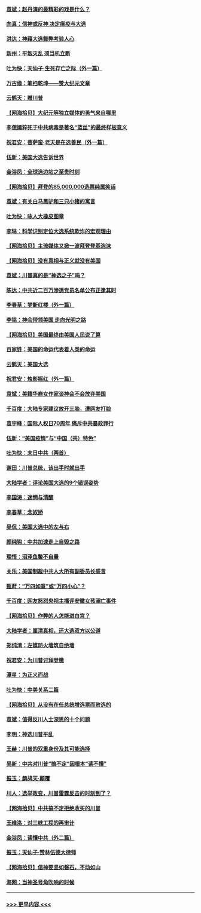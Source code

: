 #### [袁斌：赵丹演的最精彩的戏是什么？](../pages/nsc993/n12633316.md?t=12210751) 
#### [向真：信神或反神 决定瘟疫与大选](../pages/nsc993/n12632710.md?t=12210751) 
#### [洪达：神藉大选舞弊考验人心](../pages/nsc993/n12631962.md?t=12210751) 
#### [新州：平叛灭乱  须当机立断](../pages/nsc993/n12631946.md?t=12210751) 
#### [吐为快：天仙子‧生死存亡之际（外一篇）](../pages/nsc993/n12631927.md?t=12210751) 
#### [万古缘：笔扫乾坤——赞大纪元文章](../pages/nsc993/n12631922.md?t=12210751) 
#### [云鹤天：赠川普](../pages/nsc993/n12631823.md?t=12210751) 
#### [【网海拾贝】大纪元等独立媒体的勇气来自哪里](../pages/nsc993/n12629961.md?t=12210751) 
#### [李偲嫣猝死于中共病毒是著名“蓝丝”的最终样板意义](../pages/nsc993/n12628812.md?t=12210751) 
#### [祝君安：菩萨蛮·老天是在选善民（外一篇）](../pages/nsc993/n12628793.md?t=12210751) 
#### [伍新：美国大选告诉世界](../pages/nsc993/n12628768.md?t=12210751) 
#### [金浴凤：全球选边站之至贵时刻](../pages/nsc993/n12627318.md?t=12210751) 
#### [【网海拾贝】拜登的85,000,000选票纯属笑话](../pages/nsc993/n12626569.md?t=12210751) 
#### [袁斌：有关白马黑驴和三只小猪的寓言](../pages/nsc993/n12626198.md?t=12210751) 
#### [吐为快：咏人大橡皮图章](../pages/nsc993/n12624470.md?t=12210751) 
#### [李琳：科学识别定位大选系统欺诈的宏观理由](../pages/nsc993/n12624340.md?t=12210751) 
#### [【网海拾贝】主流媒体又掀一波拜登登基泡沫](../pages/nsc993/n12624000.md?t=12210751) 
#### [【网海拾贝】没有真相与正义就没有美国](../pages/nsc993/n12621885.md?t=12210751) 
#### [袁斌：川普真的是“神选之子”吗？](../pages/nsc993/n12621749.md?t=12210751) 
#### [陈达：中共近二百万渗透党员名单公布正逢其时](../pages/nsc993/n12620870.md?t=12210751) 
#### [李春草：梦断红楼（外一篇）](../pages/nsc993/n12619122.md?t=12210751) 
#### [李铭：神会带领美国 走向光明之路](../pages/nsc993/n12618584.md?t=12210751) 
#### [【网海拾贝】美国最终由美国人民说了算](../pages/nsc993/n12617255.md?t=12210751) 
#### [百家姓：美国的命运代表着人类的命运](../pages/nsc993/n12615838.md?t=12210751) 
#### [云鹤天：美国大选](../pages/nsc993/n12615994.md?t=12210751) 
#### [祝君安：烛影摇红（外一篇）](../pages/nsc993/n12615975.md?t=12210751) 
#### [袁斌：美籍华裔女作家谈神会不会放弃美国](../pages/nsc993/n12615263.md?t=12210751) 
#### [千百度：大陆专家建议放开三胎，遭网友打脸](../pages/nsc993/n12614456.md?t=12210751) 
#### [袁宇峰：国际人权日70周年 痛斥中共暴政罪行](../pages/nsc993/n12611965.md?t=12210751) 
#### [伍新：“美国疫情”与“中国（共）特色”](../pages/nsc993/n12611463.md?t=12210751) 
#### [吐为快：末日中共（两首）](../pages/nsc993/n12611461.md?t=12210751) 
#### [谢田：川普总统，该出手时就出手](../pages/nsc993/n12610905.md?t=12210751) 
#### [大陆学者：评论美国大选的9个错误姿势](../pages/nsc993/n12609586.md?t=12210751) 
#### [李国涛：迷惘与清醒](../pages/nsc993/n12607532.md?t=12210751) 
#### [李春草：念奴娇](../pages/nsc993/n12607083.md?t=12210751) 
#### [吴侃：美国大选中的左与右](../pages/nsc993/n12607054.md?t=12210751) 
#### [颜纯钩：中共加速走上自毁之路](../pages/nsc993/n12606473.md?t=12210751) 
#### [理悟：沼泽鱼鳖不自量](../pages/nsc993/n12606454.md?t=12210751) 
#### [关乐：美国制裁中共人大所有副委员长感言](../pages/nsc993/n12606442.md?t=12210751) 
#### [甄莳：“万四如意”或“万四小心”？](../pages/nsc993/n12606091.md?t=12210751) 
#### [千百度：网友怒怼央视主播评安徽女孩溺亡事件](../pages/nsc993/n12605370.md?t=12210751) 
#### [【网海拾贝】作弊的人怎能进白宫？](../pages/nsc993/n12603546.md?t=12210751) 
#### [大陆学者：厘清真相，还大选双方以公道](../pages/nsc993/n12603475.md?t=12210751) 
#### [郑纯清：左媒防火墙筑自绝墙](../pages/nsc993/n12602226.md?t=12210751) 
#### [祝君安：为川普讨拜登檄](../pages/nsc993/n12602199.md?t=12210751) 
#### [潭星：为正义而战](../pages/nsc993/n12600926.md?t=12210751) 
#### [吐为快：中美关系二篇](../pages/nsc993/n12600908.md?t=12210751) 
#### [【网海拾贝】从没有在任总统增选票而败选的](../pages/nsc993/n12600435.md?t=12210751) 
#### [袁斌：值得反川人士深思的十个问题](../pages/nsc993/n12600332.md?t=12210751) 
#### [李明：神选川普平乱](../pages/nsc993/n12599751.md?t=12210751) 
#### [王赫：川普的双重身份及其可能选择](../pages/nsc993/n12599723.md?t=12210751) 
#### [吴新：中共对川普“搞不定”因根本“读不懂”](../pages/nsc993/n12599502.md?t=12210751) 
#### [振玉：鹧鸪天‧颠覆](../pages/nsc993/n12599494.md?t=12210751) 
#### [川人：选举政变，川普雷霆反击的时刻到了？](../pages/nsc993/n12599291.md?t=12210751) 
#### [【网海拾贝】中共搞不定拒绝收买的川普](../pages/nsc993/n12598955.md?t=12210751) 
#### [王维洛：对三峡工程的再审计](../pages/nsc993/n12598436.md?t=12210751) 
#### [金浴凤：读懂中共（外二篇）](../pages/nsc993/n12597943.md?t=12210751) 
#### [振玉：天仙子‧赞林伍德大律师](../pages/nsc993/n12597929.md?t=12210751) 
#### [【网海拾贝】信神要坚如磐石，不动如山](../pages/nsc993/n12597901.md?t=12210751) 
#### [海网：当神圣号角吹响的时候](../pages/nsc993/n12595891.md?t=12210751) 

----
#### [ >>> 更早内容 <<< ](../indexes/nsc993-earlier.md)

